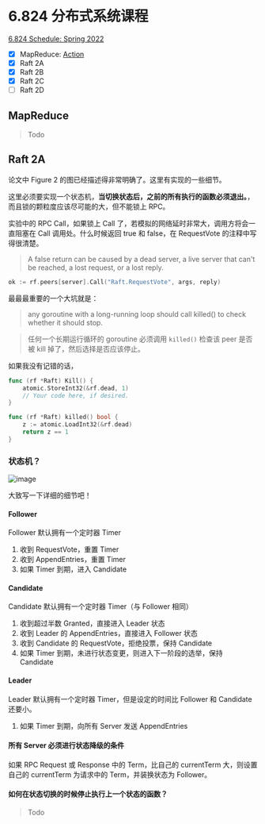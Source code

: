 # 6.824 分布式系统课程

[6.824 Schedule: Spring 2022](https://pdos.csail.mit.edu/6.824/schedule.html)

- [x] MapReduce: [Action](https://github.com/Therainisme/6.824-Spring-2022/runs/6915081108)
- [X] Raft 2A
- [X] Raft 2B
- [X] Raft 2C
- [ ] Raft 2D

## MapReduce

> Todo

## Raft 2A

论文中 Figure 2 的图已经描述得非常明确了。这里有实现的一些细节。

这里必须要实现一个状态机，**当切换状态后，之前的所有执行的函数必须退出。**，而且锁的颗粒度应该尽可能的大，但不能锁上 RPC。

实验中的 RPC Call，如果锁上 Call 了，若模拟的网络延时非常大，调用方将会一直阻塞在 Call 调用处。什么时候返回 true 和 false，在 RequestVote 的注释中写得很清楚。

> A false return can be caused by a dead server, a live server that can't be reached, a lost request, or a lost reply.

```go
ok := rf.peers[server].Call("Raft.RequestVote", args, reply)
```

最最最重要的一个大坑就是：

> any goroutine with a long-running loop should call killed() to check whether it should stop.

> 任何一个长期运行循环的 goroutine 必须调用 `killed()` 检查该 peer 是否被 kill 掉了，然后选择是否应该停止。

如果我没有记错的话，

```go
func (rf *Raft) Kill() {
	atomic.StoreInt32(&rf.dead, 1)
	// Your code here, if desired.
}

func (rf *Raft) killed() bool {
	z := atomic.LoadInt32(&rf.dead)
	return z == 1
}
```

### 状态机？

![image](https://user-images.githubusercontent.com/41776735/175816741-60f7b806-50ad-4585-9a27-7e17cf15a7c3.png)

大致写一下详细的细节吧！

#### Follower

Follower 默认拥有一个定时器 Timer

1. 收到 RequestVote，重置 Timer
2. 收到 AppendEntries，重置 Timer
3. 如果 Timer 到期，进入 Candidate

#### Candidate

Candidate 默认拥有一个定时器 Timer（与 Follower 相同）

1. 收到超过半数 Granted，直接进入 Leader 状态
2. 收到 Leader 的 AppendEntries，直接进入 Follower 状态
3. 收到 Candidate 的 RequestVote，拒绝投票，保持 Candidate
4. 如果 Timer 到期，未进行状态变更，则进入下一阶段的选举，保持 Candidate

#### Leader

Leader 默认拥有一个定时器 Timer，但是设定的时间比 Follower 和 Candidate 还要小。

1. 如果 Timer 到期，向所有 Server 发送 AppendEntries

#### 所有 Server 必须进行状态降级的条件

如果 RPC Request 或 Response 中的 Term，比自己的 currentTerm 大，则设置自己的 currentTerm 为请求中的 Term，并装换状态为 Follower。

#### 如何在状态切换的时候停止执行上一个状态的函数？

> Todo